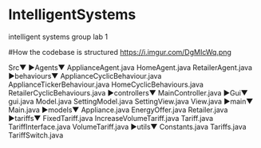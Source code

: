 # IntelligentSystems
intelligent systems group lab 1

#How the codebase is structured
https://i.imgur.com/DgMIcWq.png

Src▼
    ►Agents▼
                  ApplianceAgent.java
                  HomeAgent.java
                  RetailerAgent.java
    ►behaviours▼
                  ApplianceCyclicBehaviour.java
                  ApplianceTickerBehaviour.java
                  HomeCyclicBehaviours.java
                  RetailerCyclicBehaviours.java
    ►controllers▼
                  MainController.java
    ►Gui▼
                  gui.java
                  Model.java
                  SettingModel.java
                  SettingView.java
                  View.java
    ►main▼
                  Main.java
    ►models▼
                  Appliance.java
                  EnergyOffer.java
                  Retailer.java
    ►tariffs▼
                  FixedTariff.java
                  IncreaseVolumeTariff.java
                  Tariff.java
                  TariffInterface.java
                  VolumeTariff.java
    ►utils▼
                  Constants.java
                  Tariffs.java
                  TariffSwitch.java
    
    
